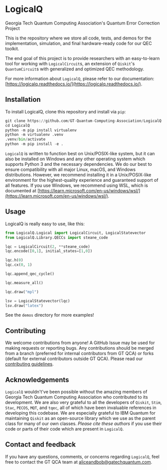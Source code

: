 # LogicalQ

Georgia Tech Quantum Computing Association's Quantum Error Correction Project

This is the repository where we store all code, tests, and demos for the implementation, simulation, and final hardware-ready code for our QEC toolkit.

The end goal of this project is to provide researchers with an easy-to-learn tool for working with `LogicalCircuit`s, an extension of `Qiskit`'s `QuantumCircuit`s with generalized and optimized QEC methodology.

For more information about `LogicalQ`, please refer to our documentation: [https://logicalq.readthedocs.io/](https://logicalq.readthedocs.io/).

## Installation

To install LogicalQ, clone this repository and install via `pip`:
```py
git clone https://github.com/GT-Quantum-Computing-Association/LogicalQ.git
cd LogicalQ
python -m pip install virtualenv
python -m virtualenv .venv
.venv/bin/activate
python -m pip install -e .
```

`LogicalQ` is written to function best on Unix/POSIX-like system, but it can also be installed on Windows and any other operating system which supports Python 3 and the necessary dependencies. We do our best to ensure compatibility with all major Linux, macOS, and Windows distributions. However, we recommend installing it in a Unix/POSIX-like environment for the highest-quality experience and guaranteed support of all features. If you use Windows, we recommend using WSL, which is documented at [https://learn.microsoft.com/en-us/windows/wsl/](https://learn.microsoft.com/en-us/windows/wsl/).

## Usage

LogicalQ is really easy to use, like this:
```py
from LogicalQ.Logical import LogicalCircuit, LogicalStatevector
from LogicalQ.Library.QECCs import steane_code

lqc = LogicalCircuit(2, **steane_code)
lqc.encode([0,1], initial_states=[1,0])

lqc.h(0)
lqc.cx(0, 1)

lqc.append_qec_cycle()

lqc.measure_all()

lqc.draw("mpl")

lsv = LogicalStatevector(lqc)
lsv.draw("latex")
```
See the `demos` directory for more examples!

## Contributing

We welcome contributions from anyone! A GitHub Issue may be used for making requests or reporting bugs. Any contributions should be merged from a branch (preferred for internal contributors from GT QCA) or forks (default for external contributors outside GT QCA). Please read our [contributing guidelines](./CONTRIBUTING.md).

## Acknowledgements

`LogicalQ` wouldn't've been possible without the amazing members of Georgia Tech Quantum Computing Association who contributed to its development. We are also very grateful to all the developers of `Qiskit`, `Stim`, `Stac`, `PECOS`, `MQT`, and `tqec`, all of which have been invaluable references in developing this codebase. We are especially grateful to IBM Quantum for maintaining `Qiskit` as an open-source library which we use as the parent class for many of our own classes. *Please cite these authors* if you use their code or parts of their code which are present in `LogicalQ`.

## Contact and feedback

If you have any questions, comments, or concerns regarding `LogicalQ`, feel free to contact the GT QCA team at [aliceandbob@gatechquantum.com](<mailto:aliceandbob@gatechquantum.com>).

